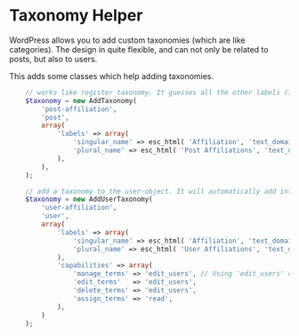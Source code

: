 # Taxonomy Helper

WordPress allows you to add custom taxonomies (which are like categories). The design in quite flexible, and can not only be related to posts, but also to users.

This adds some classes which help adding taxonomies.

```php
	// works like register_taxonomy. It guesses all the other labels (in english).
	$taxonomy = new AddTaxonomy(
		'post-affiliation',
		'post',
		array(
			'labels' => array(
				'singular_name' => esc_html( 'Affiliation', 'text_domain' ),
				'plural_name' => esc_html( 'Post Affiliations', 'text_domain' ),
			),
		),
	);

	// add a taxonomy to the user-object. It will automatically add interfaces to the backend to manage user categories (wip).
	$taxonomy = new AddUserTaxonomy(
		'user-affiliation',
		'user',
		array(
			'labels' => array(
				'singular_name' => esc_html( 'Affiliation', 'text_domain' ),
				'plural_name' => esc_html( 'User Affiliations', 'text_domain' ),
			),
			'capabilities' => array(
				'manage_terms' => 'edit_users', // Using 'edit_users' cap to keep this simple.
				'edit_terms'   => 'edit_users',
				'delete_terms' => 'edit_users',
				'assign_terms' => 'read',
			),
		)
	);

```
